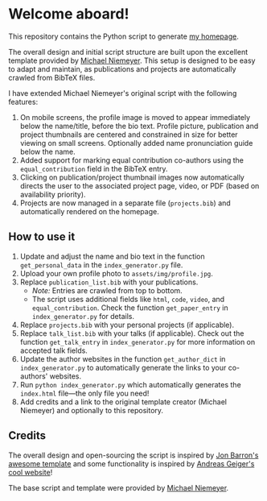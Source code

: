 # Welcome aboard!

This repository contains the Python script to generate [my homepage](https://atakan-topaloglu.github.io/).

The overall design and initial script structure are built upon the excellent template provided by [Michael Niemeyer](https://m-niemeyer.github.io/). This setup is designed to be easy to adapt and maintain, as publications and projects are automatically crawled from BibTeX files.

I have extended Michael Niemeyer's original script with the following features:

1. On mobile screens, the profile image is moved to appear immediately below the name/title, before the bio text. Profile picture, publication and project thumbnails are centered and constrained in size for better viewing on small screens. Optionally added name pronunciation guide below the name.
2.  Added support for marking equal contribution co-authors using the `equal_contribution` field in the BibTeX entry.
3. Clicking on publication/project thumbnail images now automatically directs the user to the associated project page, video, or PDF (based on availability priority).
4. Projects are now managed in a separate file (`projects.bib`) and automatically rendered on the homepage.

## How to use it

1.  Update and adjust the name and bio text in the function `get_personal_data` in the `index_generator.py` file.
2.  Upload your own profile photo to `assets/img/profile.jpg`.
3.  Replace `publication_list.bib` with your publications.
    *   *Note:* Entries are crawled from top to bottom.
    *   The script uses additional fields like `html`, `code`, `video`, and `equal_contribution`. Check the function `get_paper_entry` in `index_generator.py` for details.
4.  Replace `projects.bib` with your personal projects (if applicable).
5.  Replace `talk_list.bib` with your talks (if applicable). Check out the function `get_talk_entry` in `index_generator.py` for more information on accepted talk fields.
6.  Update the author websites in the function `get_author_dict` in `index_generator.py` to automatically generate the links to your co-authors' websites.
7.  Run `python index_generator.py` which automatically generates the `index.html` file—the only file you need!
8.  Add credits and a link to the original template creator (Michael Niemeyer) and optionally to this repository.

## Credits

The overall design and open-sourcing the script is inspired by [Jon Barron's awesome template](https://jonbarron.info/) and some functionality is inspired by [Andreas Geiger's cool website](https://cvlibs.net)!

The base script and template were provided by [Michael Niemeyer](https://m-niemeyer.github.io/).